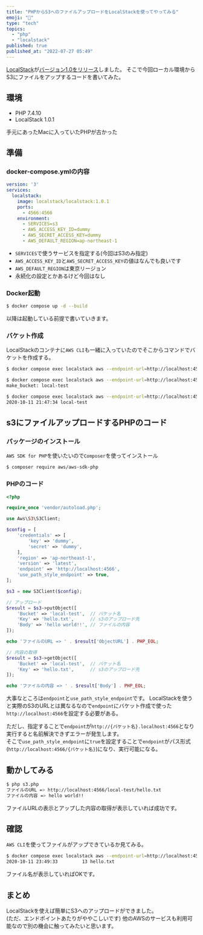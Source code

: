 ```yaml
---
title: "PHPからS3へのファイルアップロードをLocalStackを使ってやってみる"
emoji: "🐡"
type: "tech"
topics:
  - "php"
  - "localstack"
published: true
published_at: "2022-07-27 05:49"
---
```


[LocalStack](https://localstack.cloud/)が[バージョン1.0をリリース](https://localstack.cloud/blog/2022-07-13-announcing-localstack-v1-general-availability/)しました。
そこで今回ローカル環境からS3にファイルをアップするコードを書いてみた。


## 環境
- PHP 7.4.10
- LocalStack 1.0.1

手元にあったMacに入っていたPHPが古かった

## 準備

### docker-compose.ymlの内容

```yml
version: '3'
services:
  localstack:
    image: localstack/localstack:1.0.1
    ports:
      - 4566:4566
    environment:
      - SERVICES=s3
      - AWS_ACCESS_KEY_ID=dummy
      - AWS_SECRET_ACCESS_KEY=dummy
      - AWS_DEFAULT_REGION=ap-northeast-1
```

- `SERVICES`で使うサービスを指定する(今回はS3のみ指定)
- `AWS_ACCESS_KEY_ID`と`AWS_SECRET_ACCESS_KEY`の値はなんでも良いです
- `AWS_DEFAULT_REGION`は東京リージョン
- 永続化の設定とかあるけど今回はなし

### Docker起動

```sh
$ docker compose up -d --build
```

以降は起動している前提で書いていきます。

### バケット作成

LocalStackのコンテナに`AWS CLI`も一緒に入っていたのでそこからコマンドでバケットを作成する。

```sh
$ docker compose exec localstack aws --endpoint-url=http://localhost:4566 s3 ls s3://

$ docker compose exec localstack aws --endpoint-url=http://localhost:4566 s3 mb s3://local-test
make_bucket: local-test

$ docker compose exec localstack aws --endpoint-url=http://localhost:4566 s3 ls s3://
2020-10-11 21:47:34 local-test
```

## s3にファイルアップロードするPHPのコード

### パッケージのインストール

`AWS SDK for PHP`を使いたいので`Composer`を使ってインストール  

```sh
$ composer require aws/aws-sdk-php
```

### PHPのコード

```php
<?php

require_once 'vendor/autoload.php';

use Aws\S3\S3Client;

$config = [
    'credentials' => [
        'key' => 'dummy',
        'secret' => 'dummy',
    ],
    'region' => 'ap-northeast-1',
    'version' => 'latest',
    'endpoint' => 'http://localhost:4566',
    'use_path_style_endpoint' => true,
];

$s3 = new S3Client($config);

// アップロード
$result = $s3->putObject([
    'Bucket' => 'local-test',  // バケット名
    'Key' => 'hello.txt',      // s3のアップロード先
    'Body' => 'hello world!!', // ファイルの内容
]);

echo 'ファイルのURL => ' . $result['ObjectURL'] . PHP_EOL;

// 内容の取得
$result = $s3->getObject([
    'Bucket' => 'local-test',  // バケット名
    'Key' => 'hello.txt',      // s3のアップロード先
]);

echo 'ファイルの内容 => ' . $result['Body'] . PHP_EOL;
```

大事なところは`endpoint`と`use_path_style_endpoint`です。
LocalStackを使うと実際のS3のURLとは異なるなので`endpoint`にバケット作成で使った`http://localhost:4566`を設定する必要がある。

ただし、指定することで`endpoint`が`http://{バケット名}.localhost:4566`となり実行すると名前解決できずエラーが発生します。  
そこで`use_path_style_endpoint`に`true`を設定することで`endpoint`がパス形式(`http://localhost:4566/{バケット名}`)になり、実行可能になる。

## 動かしてみる

```sh
$ php s3.php
ファイルのURL => http://localhost:4566/local-test/hello.txt
ファイルの内容 => hello world!!
```

ファイルURLの表示とアップした内容の取得が表示していれば成功です。

## 確認

`AWS CLI`を使ってファイルがアップできているか見てみる。

```sh
$ docker compose exec localstack aws --endpoint-url=http://localhost:4566 s3 ls s3://local-test
2020-10-11 23:49:33         13 hello.txt
```

ファイル名が表示していればOKです。

## まとめ

LocalStackを使えば簡単にS3へのアップロードができました。  
(ただ、エンドポイントあたりがややこしいです)
他のAWSのサービスも利用可能なので別の機会に触ってみたいと思います。
